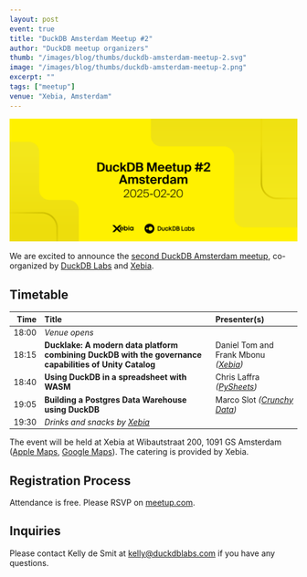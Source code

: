 ```yaml
---
layout: post
event: true
title: "DuckDB Amsterdam Meetup #2"
author: "DuckDB meetup organizers"
thumb: "/images/blog/thumbs/duckdb-amsterdam-meetup-2.svg"
image: "/images/blog/thumbs/duckdb-amsterdam-meetup-2.png"
excerpt: ""
tags: ["meetup"]
venue: "Xebia, Amsterdam"
---
```


<img src="/images/blog/thumbs/duckdb-amsterdam-meetup-2.svg"
     alt="DuckDB Amsterdam Meetup Splashscreen"
     width="680"
     />

We are excited to announce the [second DuckDB Amsterdam meetup](https://www.meetup.com/duckdb/events/304415344/), co-organized by [DuckDB Labs](https://duckdblabs.com/) and [Xebia](https://xebia.com/).

## Timetable

| Time  | Title   | Presenter(s) |
|------:|:--------|:-------------|
| 18:00 | _Venue opens_ | |
| 18:15 | **Ducklake: A modern data platform combining DuckDB with the governance capabilities of Unity Catalog** | Daniel Tom and Frank Mbonu _([Xebia](https://xebia.com/))_ |
| 18:40 | **Using DuckDB in a spreadsheet with WASM** | Chris Laffra _([PySheets](https://pysheets.app/))_ |
| 19:05 | **Building a Postgres Data Warehouse using DuckDB** | Marco Slot _([Crunchy Data](https://www.crunchydata.com/))_ |
| 19:30 | _Drinks and snacks by [Xebia](https://xebia.com/)_ | |

The event will be held at Xebia at Wibautstraat 200, 1091 GS Amsterdam ([Apple Maps](https://maps.apple.com/?address=Wibautstraat%20200,%201091%20GS%20Amsterdam,%20Netherlands&auid=2043309577279080291&ll=52.352271,4.912916&lsp=9902&q=Xebia%20Netherlands%20BV&t=m), [Google Maps](https://maps.app.goo.gl/oA4HEGG6E21yXXKi6)).
The catering is provided by Xebia.

## Registration Process

Attendance is free. Please RSVP on [meetup.com](https://www.meetup.com/duckdb/events/304415344/).

## Inquiries

Please contact Kelly de Smit at [kelly@duckdblabs.com](mailto:kelly@duckdblabs.com) if you have any questions.
